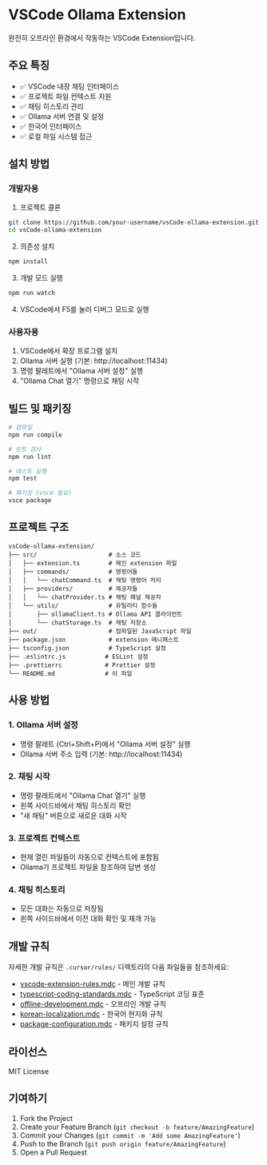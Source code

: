 # VSCode Ollama Extension

완전히 오프라인 환경에서 작동하는 VSCode Extension입니다.

## 주요 특징

- ✅ VSCode 내장 채팅 인터페이스
- ✅ 프로젝트 파일 컨텍스트 지원
- ✅ 채팅 히스토리 관리
- ✅ Ollama 서버 연결 및 설정
- ✅ 한국어 인터페이스
- ✅ 로컬 파일 시스템 접근

## 설치 방법

### 개발자용
1. 프로젝트 클론
```bash
git clone https://github.com/your-username/vsCode-ollama-extension.git
cd vsCode-ollama-extension
```

2. 의존성 설치
```bash
npm install
```

3. 개발 모드 실행
```bash
npm run watch
```

4. VSCode에서 F5를 눌러 디버그 모드로 실행

### 사용자용
1. VSCode에서 확장 프로그램 설치
2. Ollama 서버 실행 (기본: http://localhost:11434)
3. 명령 팔레트에서 "Ollama 서버 설정" 실행
4. "Ollama Chat 열기" 명령으로 채팅 시작

## 빌드 및 패키징

```bash
# 컴파일
npm run compile

# 린트 검사
npm run lint

# 테스트 실행
npm test

# 패키징 (vsce 필요)
vsce package
```

## 프로젝트 구조

```
vsCode-ollama-extension/
├── src/                    # 소스 코드
│   ├── extension.ts        # 메인 extension 파일
│   ├── commands/           # 명령어들
│   │   └── chatCommand.ts  # 채팅 명령어 처리
│   ├── providers/          # 제공자들
│   │   └── chatProvider.ts # 채팅 패널 제공자
│   └── utils/              # 유틸리티 함수들
│       ├── ollamaClient.ts # Ollama API 클라이언트
│       └── chatStorage.ts  # 채팅 저장소
├── out/                    # 컴파일된 JavaScript 파일
├── package.json            # extension 매니페스트
├── tsconfig.json           # TypeScript 설정
├── .eslintrc.js           # ESLint 설정
├── .prettierrc            # Prettier 설정
└── README.md              # 이 파일
```

## 사용 방법

### 1. Ollama 서버 설정
- 명령 팔레트 (Ctrl+Shift+P)에서 "Ollama 서버 설정" 실행
- Ollama 서버 주소 입력 (기본: http://localhost:11434)

### 2. 채팅 시작
- 명령 팔레트에서 "Ollama Chat 열기" 실행
- 왼쪽 사이드바에서 채팅 히스토리 확인
- "새 채팅" 버튼으로 새로운 대화 시작

### 3. 프로젝트 컨텍스트
- 현재 열린 파일들이 자동으로 컨텍스트에 포함됨
- Ollama가 프로젝트 파일을 참조하여 답변 생성

### 4. 채팅 히스토리
- 모든 대화는 자동으로 저장됨
- 왼쪽 사이드바에서 이전 대화 확인 및 재개 가능

## 개발 규칙

자세한 개발 규칙은 `.cursor/rules/` 디렉토리의 다음 파일들을 참조하세요:

- [vscode-extension-rules.mdc](./.cursor/rules/vscode-extension-rules.mdc) - 메인 개발 규칙
- [typescript-coding-standards.mdc](./.cursor/rules/typescript-coding-standards.mdc) - TypeScript 코딩 표준
- [offline-development.mdc](./.cursor/rules/offline-development.mdc) - 오프라인 개발 규칙
- [korean-localization.mdc](./.cursor/rules/korean-localization.mdc) - 한국어 현지화 규칙
- [package-configuration.mdc](./.cursor/rules/package-configuration.mdc) - 패키지 설정 규칙

## 라이선스

MIT License

## 기여하기

1. Fork the Project
2. Create your Feature Branch (`git checkout -b feature/AmazingFeature`)
3. Commit your Changes (`git commit -m 'Add some AmazingFeature'`)
4. Push to the Branch (`git push origin feature/AmazingFeature`)
5. Open a Pull Request 
